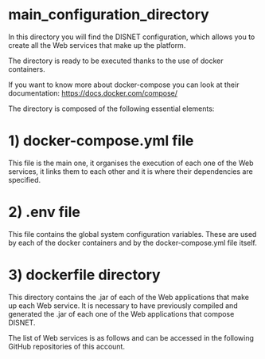 # main_configuration_directory
In this directory you will find the DISNET configuration, which allows you to create all the Web services that make up the platform. 

The directory is ready to be executed thanks to the use of docker containers.

If you want to know more about docker-compose you can look at their documentation: https://docs.docker.com/compose/

The directory is composed of the following essential elements:

# 1) docker-compose.yml file
  This file is the main one, it organises the execution of each one of the Web services, it links them to each other and it is where their dependencies are specified.  

# 2) .env file
  This file contains the global system configuration variables. These are used by each of the docker containers and by the docker-compose.yml file itself.

# 3) dockerfile directory
  This directory contains the .jar of each of the Web applications that make up each Web service. It is necessary to have previously compiled and generated the .jar of each one of the Web applications that compose DISNET.

  The list of Web services is as follows and can be accessed in the following GitHub repositories of this account.
